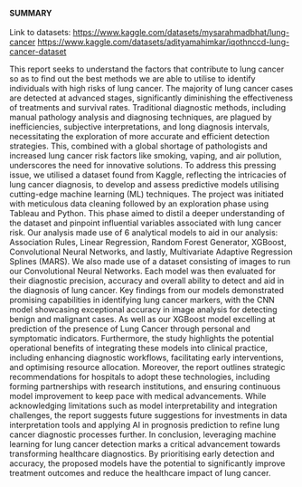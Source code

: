 **SUMMARY**<br><br>Link to datasets: https://www.kaggle.com/datasets/mysarahmadbhat/lung-cancer <t> https://www.kaggle.com/datasets/adityamahimkar/iqothnccd-lung-cancer-dataset<br>

This report seeks to understand the factors that contribute to lung cancer so as to find out the best methods we are able to utilise to identify individuals with high risks of lung cancer. 
The majority of lung cancer cases are detected at advanced stages, significantly diminishing the effectiveness of treatments and survival rates. Traditional diagnostic methods, including manual pathology analysis and diagnosing techniques, are plagued by inefficiencies, subjective interpretations, and long diagnosis intervals, necessitating the exploration of more accurate and efficient detection strategies. This, combined with a global shortage of pathologists and increased lung cancer risk factors like smoking, vaping, and air pollution, underscores the need for innovative solutions.
To address this pressing issue, we utilised a dataset found from Kaggle, reflecting the intricacies of lung cancer diagnosis, to develop and assess predictive models utilising cutting-edge machine learning (ML) techniques. The project was initiated with meticulous data cleaning followed by an exploration phase using Tableau and Python. This phase aimed to distil a deeper understanding of the dataset and pinpoint influential variables associated with lung cancer risk.
Our analysis made use of 6 analytical models to aid in our analysis: Association Rules, Linear Regression, Random Forest Generator, XGBoost, Convolutional Neural Networks, and lastly, Multivariate Adaptive Regression Splines (MARS). We also made use of a dataset consisting of images to run our Convolutional Neural Networks. Each model was then evaluated for their diagnostic precision, accuracy and overall ability to detect and aid in the diagnosis of lung cancer.
Key findings from our models demonstrated promising capabilities in identifying lung cancer markers, with the CNN model showcasing exceptional accuracy in image analysis for detecting benign and malignant cases. As well as our XGBoost model excelling at prediction of the presence of Lung Cancer through personal and symptomatic indicators. Furthermore, the study highlights the potential operational benefits of integrating these models into clinical practice, including enhancing diagnostic workflows, facilitating early interventions, and optimising resource allocation.
Moreover, the report outlines strategic recommendations for hospitals to adopt these technologies, including forming partnerships with research institutions, and ensuring continuous model improvement to keep pace with medical advancements. While acknowledging limitations such as model interpretability and integration challenges, the report suggests future suggestions for investments in data interpretation tools and applying AI in prognosis prediction to refine lung cancer diagnostic processes further.
In conclusion, leveraging machine learning for lung cancer detection marks a critical advancement towards transforming healthcare diagnostics. By prioritising early detection and accuracy, the proposed models have the potential to significantly improve treatment outcomes and reduce the healthcare impact of lung cancer.
